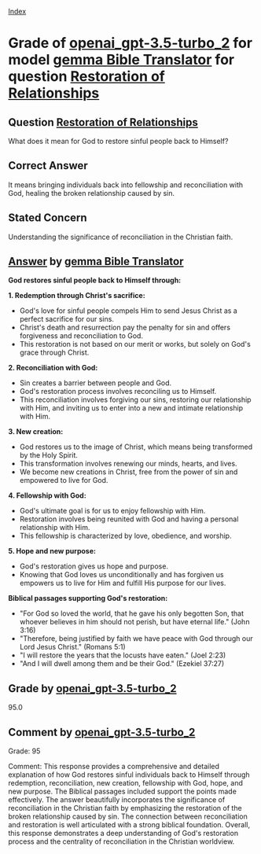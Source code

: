 
[Index](../../../../index.md)
# Grade of [openai_gpt-3.5-turbo_2](../../../grading_models/openai_gpt-3.5-turbo_2.md) for model [gemma Bible Translator](../../../answering_models/gemma_Bible_Translator.md) for question [Restoration of Relationships](../../../questions/Restoration_of_Relationships.md)

## Question [Restoration of Relationships](../../../questions/Restoration_of_Relationships.md)
What does it mean for God to restore sinful people back to Himself?

## Correct Answer
It means bringing individuals back into fellowship and reconciliation with God, healing the broken relationship caused by sin.

## Stated Concern
Understanding the significance of reconciliation in the Christian faith.

## [Answer](../Restoration_of_Relationships.md) by [gemma Bible Translator](../../../answering_models/gemma_Bible_Translator.md)
**God restores sinful people back to Himself through:**

**1. Redemption through Christ's sacrifice:**

* God's love for sinful people compels Him to send Jesus Christ as a perfect sacrifice for our sins.
* Christ's death and resurrection pay the penalty for sin and offers forgiveness and reconciliation to God.
* This restoration is not based on our merit or works, but solely on God's grace through Christ.

**2. Reconciliation with God:**

* Sin creates a barrier between people and God.
* God's restoration process involves reconciling us to Himself.
* This reconciliation involves forgiving our sins, restoring our relationship with Him, and inviting us to enter into a new and intimate relationship with Him.

**3. New creation:**

* God restores us to the image of Christ, which means being transformed by the Holy Spirit.
* This transformation involves renewing our minds, hearts, and lives.
* We become new creations in Christ, free from the power of sin and empowered to live for God.

**4. Fellowship with God:**

* God's ultimate goal is for us to enjoy fellowship with Him.
* Restoration involves being reunited with God and having a personal relationship with Him.
* This fellowship is characterized by love, obedience, and worship.

**5. Hope and new purpose:**

* God's restoration gives us hope and purpose.
* Knowing that God loves us unconditionally and has forgiven us empowers us to live for Him and fulfill His purpose for our lives.

**Biblical passages supporting God's restoration:**

* "For God so loved the world, that he gave his only begotten Son, that whoever believes in him should not perish, but have eternal life." (John 3:16)
* "Therefore, being justified by faith we have peace with God through our Lord Jesus Christ." (Romans 5:1)
* "I will restore the years that the locusts have eaten." (Joel 2:23)
* "And I will dwell among them and be their God." (Ezekiel 37:27)

## Grade by [openai_gpt-3.5-turbo_2](../../../grading_models/openai_gpt-3.5-turbo_2.md)
95.0

## Comment by [openai_gpt-3.5-turbo_2](../../../grading_models/openai_gpt-3.5-turbo_2.md)
Grade: 95

Comment: This response provides a comprehensive and detailed explanation of how God restores sinful individuals back to Himself through redemption, reconciliation, new creation, fellowship with God, hope, and new purpose. The Biblical passages included support the points made effectively. The answer beautifully incorporates the significance of reconciliation in the Christian faith by emphasizing the restoration of the broken relationship caused by sin. The connection between reconciliation and restoration is well articulated with a strong biblical foundation. Overall, this response demonstrates a deep understanding of God's restoration process and the centrality of reconciliation in the Christian worldview.
